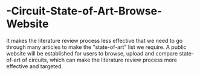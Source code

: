 # -Circuit-State-of-Art-Browse-Website

It makes the literature review process less effective that we need to go through many articles to make the "state-of-art" list we require. A public website will be established for users to browse, upload and compare state-of-art of circuits, which can make the literature review process more effective and targeted.
